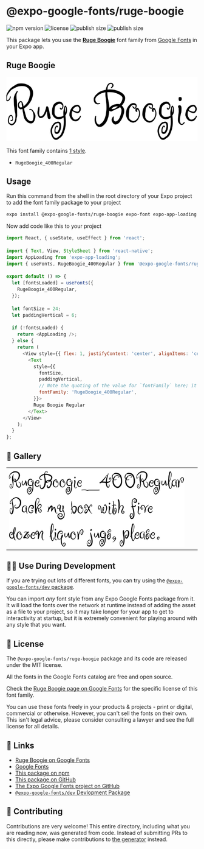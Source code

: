 # @expo-google-fonts/ruge-boogie

![npm version](https://flat.badgen.net/npm/v/@expo-google-fonts/ruge-boogie)
![license](https://flat.badgen.net/github/license/expo/google-fonts)
![publish size](https://flat.badgen.net/packagephobia/install/@expo-google-fonts/ruge-boogie)
![publish size](https://flat.badgen.net/packagephobia/publish/@expo-google-fonts/ruge-boogie)

This package lets you use the [**Ruge Boogie**](https://fonts.google.com/specimen/Ruge+Boogie) font family from [Google Fonts](https://fonts.google.com/) in your Expo app.

## Ruge Boogie

![Ruge Boogie](./font-family.png)

This font family contains [1 style](#-gallery).

- `RugeBoogie_400Regular`

## Usage

Run this command from the shell in the root directory of your Expo project to add the font family package to your project
```sh
expo install @expo-google-fonts/ruge-boogie expo-font expo-app-loading
```

Now add code like this to your project
```js
import React, { useState, useEffect } from 'react';

import { Text, View, StyleSheet } from 'react-native';
import AppLoading from 'expo-app-loading';
import { useFonts, RugeBoogie_400Regular } from '@expo-google-fonts/ruge-boogie';

export default () => {
  let [fontsLoaded] = useFonts({
    RugeBoogie_400Regular,
  });

  let fontSize = 24;
  let paddingVertical = 6;

  if (!fontsLoaded) {
    return <AppLoading />;
  } else {
    return (
      <View style={{ flex: 1, justifyContent: 'center', alignItems: 'center' }}>
        <Text
          style={{
            fontSize,
            paddingVertical,
            // Note the quoting of the value for `fontFamily` here; it expects a string!
            fontFamily: 'RugeBoogie_400Regular',
          }}>
          Ruge Boogie Regular
        </Text>
      </View>
    );
  }
};

```

## 🔡 Gallery


||||
|-|-|-|
|![RugeBoogie_400Regular](./RugeBoogie_400Regular.ttf.png)||||


## 👩‍💻 Use During Development

If you are trying out lots of different fonts, you can try using the [`@expo-google-fonts/dev` package](https://github.com/expo/google-fonts/tree/master/font-packages/dev#readme).

You can import *any* font style from any Expo Google Fonts package from it. It will load the fonts
over the network at runtime instead of adding the asset as a file to your project, so it may take longer
for your app to get to interactivity at startup, but it is extremely convenient
for playing around with any style that you want.

## 📖 License

The `@expo-google-fonts/ruge-boogie` package and its code are released under the MIT license.

All the fonts in the Google Fonts catalog are free and open source.

Check the [Ruge Boogie page on Google Fonts](https://fonts.google.com/specimen/Ruge+Boogie) for the specific license of this font family.

You can use these fonts freely in your products & projects - print or digital, commercial or otherwise. However, you can't sell the fonts on their own. This isn't legal advice, please consider consulting a lawyer and see the full license for all details.

## 🔗 Links

- [Ruge Boogie on Google Fonts](https://fonts.google.com/specimen/Ruge+Boogie)
- [Google Fonts](https://fonts.google.com/)
- [This package on npm](https://www.npmjs.com/package/@expo-google-fonts/ruge-boogie)
- [This package on GitHub](https://github.com/expo/google-fonts/tree/master/font-packages/ruge-boogie)
- [The Expo Google Fonts project on GitHub](https://github.com/expo/google-fonts)
- [`@expo-google-fonts/dev` Devlopment Package](https://github.com/expo/google-fonts/tree/master/font-packages/dev)

## 🤝 Contributing

Contributions are very welcome! This entire directory, including what you are reading now, was generated from code. Instead of submitting PRs to this directly, please make contributions to [the generator](https://github.com/expo/google-fonts/tree/master/packages/generator) instead.
